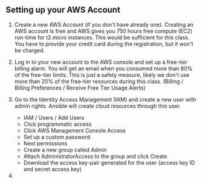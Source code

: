 ## Setting up your AWS Account

1. Create a new AWS Account (if you don't have already one). Creating an AWS account is free and AWS gives you 750 hours free compute (EC2) run-time for t2.micro instances. This would be sufficient for this class. You have to provide your credit card during the registration, but it won't be charged.

2. Log in to your new account to the AWS console and set up a free-tier billing alarm. You will get an email when you consumed more than 80% of the free-tier limits. This is just a safety measure, likely we don't use more than 20% of the free-tier resources during this class. (Billing / Billing Preferences / Receive Free Tier Usage Alerts)
  
3. Go to the Identity Access Management (IAM) and create a new user with admin rights. Ansible will create cloud resources through this user.

	- IAM / Users / Add Users
	- Click programmatic access
	- Click AWS Management Console Access
	- Set up a custom password
	- Next permissions
	- Create a new group called Admin
	- Attach AdministratorAccess to the group and click Create
	- Download the access key-pair generated for the user (access key ID and secret access key)
  
4. 

